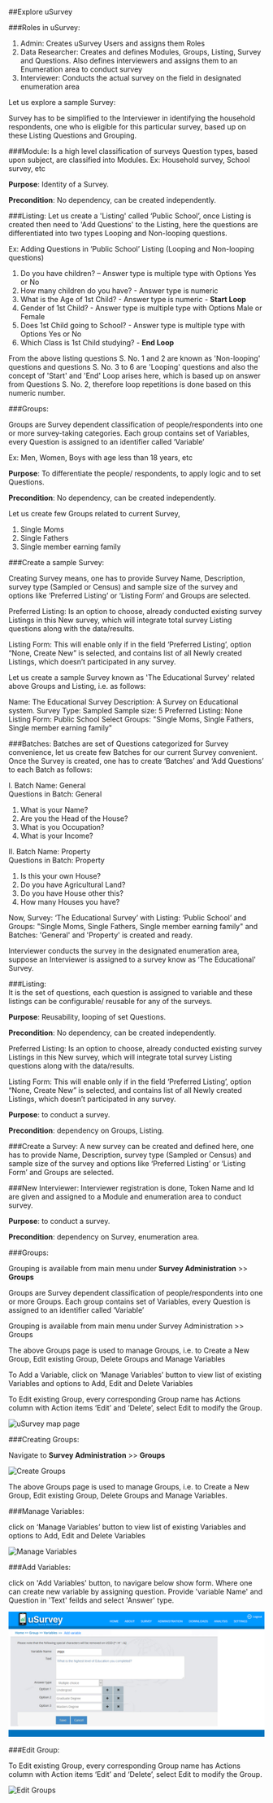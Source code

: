 ##Explore uSurvey

###Roles in uSurvey: 

1.	Admin: Creates uSurvey Users and assigns them Roles
2.	Data Researcher: Creates and defines Modules, Groups, Listing, Survey and Questions. Also defines interviewers and assigns them to an Enumeration area to conduct survey 
3.	Interviewer: Conducts the actual survey on the field in designated enumeration area

Let us explore a sample Survey:

Survey has to be simplified to the Interviewer in identifying the household respondents, one who is eligible for this particular survey, based up on these Listing Questions and Grouping.

###Module: 
Is a high level classification of surveys Question types, based upon subject, are classified into Modules.
Ex: Household survey, School survey, etc

<b>Purpose</b>: Identity of a Survey.

<b>Precondition</b>: No dependency, can be created independently.

###Listing: 
Let us create a 'Listing' called ‘Public School’, once Listing is created then need to 'Add Questions' to the Listing, here the questions are differentiated into two types Looping and Non-looping questions.

Ex: Adding Questions in ‘Public School’ Listing (Looping and Non-looping questions)

1.	Do you have children? – Answer type is multiple type with Options Yes or No 
2.	How many children do you have? - Answer type is numeric
3.	What is the Age of 1st Child? - Answer type is numeric - <b>Start Loop</b> 
4.	Gender of 1st Child? - Answer type is multiple type with Options Male or Female 
5.	Does 1st Child going to School? - Answer type is multiple type with Options Yes or No 
6.	Which Class is 1st Child studying? - <b>End Loop</b>

From the above listing questions S. No. 1 and 2 are known as 'Non-looping' questions
and questions S. No. 3 to 6 are 'Looping' questions and also the concept of 'Start' and 'End' Loop arises here, which is based up on answer from Questions S. No. 2, therefore loop repetitions is done based on this numeric number.

###Groups: 

Groups are Survey dependent classification of people/respondents into one or more survey-taking categories.
Each group contains set of Variables, every Question is assigned to an identifier called ‘Variable’

Ex: Men, Women, Boys with age less than 18 years, etc

<b>Purpose</b>: To differentiate the people/ respondents, to apply logic and to set Questions.

<b>Precondition</b>: No dependency, can be created independently.

Let us create few Groups related to current Survey, 

1.	Single Moms
2.	Single Fathers
3.	Single member earning family

###Create a sample Survey:

Creating Survey means, one has to provide Survey Name, Description, survey type (Sampled or Census) and sample size of the survey and options like ‘Preferred Listing’ or ‘Listing Form’ and Groups are selected.

Preferred Listing: Is an option to choose, already conducted existing survey Listings in this New survey, which will integrate total survey Listing questions along with the data/results.

Listing Form: This will enable only if in the field ‘Preferred Listing’, option “None, Create New” is selected, and contains list of all Newly created Listings, which doesn’t participated in any survey.

Let us create a sample Survey known as 'The Educational Survey' related above Groups and Listing, i.e. as follows:

Name: The Educational Survey
Description: A Survey on Educational system.
Survey Type:  Sampled
Sample size: 5
Preferred Listing: None
Listing Form: Public School
Select Groups: "Single Moms, Single Fathers,	Single member earning family"

###Batches: 
Batches are set of Questions categorized for Survey convenience, let us create few Batches for our current Survey convenient. 
Once the Survey is created, one has to create ‘Batches’ and ‘Add Questions’ to each Batch as follows:
  
I. Batch Name: General</br>
   Questions in Batch: General</br>
   
1.	What is your Name?
2.	Are you the Head of the House?
3.	What is you Occupation?
4.	What is your Income?

II. Batch Name: Property</br>
   Questions in Batch: Property</br>
   
1.	Is this your own House?
2.	Do you have Agricultural Land?
3.	Do you have House other this?
4.	How many Houses you have?

Now, Survey: ‘The Educational Survey’ with Listing: ‘Public School’ and Groups: "Single Moms, Single Fathers, Single member earning family" and Batches: 'General' and 'Property' is created and ready.

Interviewer conducts the survey in the designated enumeration area, suppose an Interviewer is assigned to a survey know as ‘The Educational' Survey.




 
 
###Listing:  
It is the set of questions, each question is assigned to variable and these listings can be configurable/ reusable for any of the surveys.

<b>Purpose</b>: Reusability, looping of set Questions.

<b>Precondition</b>: No dependency, can be created independently.

Preferred Listing: Is an option to choose, already conducted existing survey Listings in this New survey, which will integrate total survey Listing questions along with the data/results.

Listing Form: This will enable only if in the field ‘Preferred Listing’, option “None, Create New” is selected, and contains list of all Newly created Listings, which doesn’t participated in any survey.


<b>Purpose</b>: to conduct a survey.

<b>Precondition</b>: dependency on Groups, Listing.


###Create a Survey: 
A new survey can be created and defined here, one has to provide Name, Description, survey type (Sampled or Census) and sample size of the survey and options like ‘Preferred Listing’ or ‘Listing Form’ and Groups are selected.


###New Interviewer: 
Interviewer registration is done, Token Name and Id are given and assigned to a Module and enumeration area to conduct survey.

<b>Purpose</b>: to conduct a survey.

<b>Precondition</b>:  dependency on Survey, enumeration area.



###Groups:

Grouping is available from main menu under <b>Survey Administration</b> >> <b>Groups</b>

Groups are Survey dependent classification of people/respondents into one or more Groups.
Each group contains set of Variables, every Question is assigned to an identifier called ‘Variable’

Grouping is available from main menu under Survey Administration >> Groups

The above Groups page is used to manage Groups, i.e. to Create a New Group, Edit existing Group, Delete Groups and Manage Variables

To Add a Variable, click on ‘Manage Variables’ button to view list of existing Variables and options to Add, Edit and Delete Variables

To Edit existing Group, every corresponding Group name has Actions column with Action items ‘Edit’ and ‘Delete’, select Edit to modify the Group.
   
 ![uSurvey map page](https://github.com/madhavaramu/uSurvey/blob/uSurvey/screenshots/Map_groupZ_selected.png)

###Creating Groups:

Navigate to <b>Survey Administration</b> >> <b>Groups</b>

 ![Create Groups](https://github.com/madhavaramu/uSurvey/blob/uSurvey/screenshots/Add_Groups.png)
 
The above Groups page is used to manage Groups, i.e. to Create a New Group, Edit existing Group, Delete Groups and Manage Variables.

###Manage Variables:

 click on ‘Manage Variables’ button to view list of existing Variables and options to Add, Edit and Delete Variables
 
 ![Manage Variables](https://github.com/madhavaramu/uSurvey/blob/uSurvey/screenshots/addvariable.png)
 
###Add Variables:
 
 click on 'Add Variables' button, to navigare below show form. Where one can create new variable by assigning question. Provide 'variable Name' and Question in 'Text' feilds and select 'Answer' type.  
 
 ![Add Variables](https://github.com/madhavaramu/uSurvey/blob/uSurvey/screenshots/Add_Variable.png)
 
 
###Edit Group:
 
 To Edit existing Group, every corresponding Group name has Actions column with Action items ‘Edit’ and ‘Delete’, select Edit to modify the Group.
 
 ![Edit Groups](https://github.com/madhavaramu/uSurvey/blob/uSurvey/screenshots/Edit_group.png)

